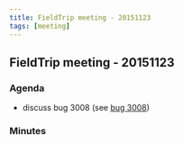 ```yaml
---
title: FieldTrip meeting - 20151123
tags: [meeting]
---
```


## FieldTrip meeting - 20151123

### Agenda

- discuss bug 3008 (see [bug 3008](http://bugzilla.fieldtriptoolbox.org/show_bug.cgi?id=3008))

### Minutes
